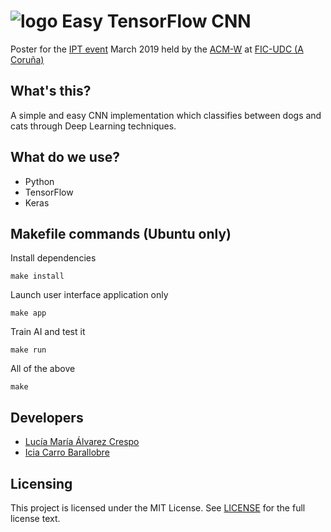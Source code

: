 ![logo](https://dl1.cbsistatic.com/i/r/2018/06/11/226a1c00-6ce2-4986-aa05-4f275fdb8e69/thumbnail/64x64/220c0e478df6797cf12198ea696fb074/imgingest-873298016181467337.png) Easy TensorFlow CNN
===========
Poster for the [IPT event](https://ipt.acm.org/) March 2019 held by the [ACM-W](https://women.acm.org/) at [FIC-UDC (A Coruña)](https://www.fic.udc.es/)

## What's this?
A simple and easy CNN implementation which classifies between dogs and cats through Deep Learning techniques.

## What do we use?
* Python
* TensorFlow
* Keras

## Makefile commands (Ubuntu only)
Install dependencies
```
make install
```
Launch user interface application only
```
make app
```
Train AI and test it
```
make run
```
All of the above
```
make
```

## Developers
* [Lucía María Álvarez Crespo](https://github.com/luciamariaalvarezcrespo)
* [Icia Carro Barallobre](https://github.com/IciaCarroBarallobre)

## Licensing
This project is licensed under the MIT License. See [LICENSE](https://github.com/luciamariaalvarezcrespo/poster-ipt-2019/blob/master/LICENSE) for the full license text.

<br>
